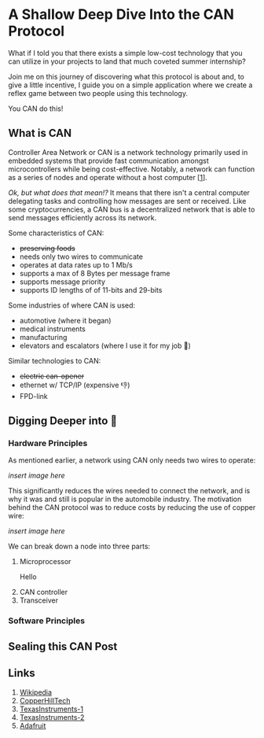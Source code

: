 # A Shallow Deep Dive Into the CAN Protocol

What if I told you that there exists a simple low-cost technology that you can utilize in your projects to land that much coveted summer internship?

Join me on this journey of discovering what this protocol is about and, to give a little incentive, I guide you on a simple application where we create a reflex game between two people using this technology.

You CAN do this!

## What is CAN

Controller Area Network or CAN is a network technology primarily used in embedded systems that provide fast communication amongst microcontrollers while being cost-effective. Notably, a network can function as a series of nodes and operate without a host computer [[1](https://github.com/warrenwallis/180DA-WarmUp/blob/main/misc/wiki-article-first-draft.md#sealing-this-can-post)]. 

*Ok, but what does that mean!?* It means that there isn't a central computer delegating tasks and controlling how messages are sent or received. Like some cryptocurrencies, a CAN bus is a decentralized network that is able to send messages efficiently across its network.

Some characteristics of CAN:
- ~~preserving foods~~
- needs only two wires to communicate
- operates at data rates up to 1 Mb/s
- supports a max of 8 Bytes per message frame
- supports message priority
- supports ID lengths of of 11-bits and 29-bits

Some industries of where CAN is used:
- automotive (where it began)
- medical instruments
- manufacturing
- elevators and escalators (where I use it for my job :nail_care:)

Similar technologies to CAN:
- ~~electric can-opener~~
- ethernet w/ TCP/IP (expensive :thumbsdown:)
- FPD-link

## Digging Deeper into :canned_food:

### Hardware Principles

As mentioned earlier, a network using CAN only needs two wires to operate:

*insert image here*

This significantly reduces the wires needed to connect the network, and is why it was and still is popular in the automobile industry. The motivation behind the CAN protocol was to reduce costs by reducing the use of copper wire:

*insert image here*

We can break down a node into three parts:
1. Microprocessor
   <p>Hello</p>
2. CAN controller
3. Transceiver


### Software Principles

## Sealing this CAN Post

## Links

1. [Wikipedia](https://en.m.wikipedia.org/wiki/CAN_bus)
2. [CopperHillTech](https://copperhilltech.com/a-brief-introduction-to-controller-area-network/)
3. [TexasInstruments-1](https://www.ti.com/lit/an/sloa101b/sloa101b.pdf?ts=1675960976305&ref_url=https%253A%252F%252Fwww.google.com%252F)
4. [TexasInstruments-2](https://www.ti.com/lit/an/slyt560/slyt560.pdf?ts=1676009390287&ref_url=https%253A%252F%252Fwww.google.com%252F#:~:text=Still%2C%20Ethernet%20can%20transport%20data,provid%2D%20ing%20much%20more%20bandwidth)
5. [Adafruit](https://learn.adafruit.com/adafruit-feather-m4-can-express)
